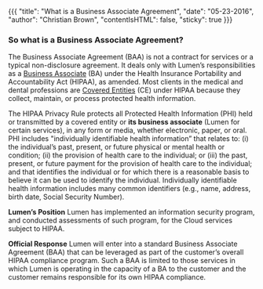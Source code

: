 {{{
  "title": "What is a Business Associate Agreement",
  "date": "05-23-2016",
  "author": "Christian Brown",
  "contentIsHTML": false,
  "sticky": true
}}}

### So what is a Business Associate Agreement?

The Business Associate Agreement (BAA) is not a contract for services or a typical non-disclosure agreement. It deals only with Lumen’s responsibilities as a [Business Associate](//www.ctl.io/compliance/hipaa/) (BA) under the Health Insurance Portability and Accountability Act (HIPAA), as amended. Most clients in the medical and dental professions are [Covered Entities](//www.ctl.io/compliance/hipaa/) (CE) under HIPAA because they collect, maintain, or process protected health information.

The HIPAA Privacy Rule protects all Protected Health Information (PHI) held or transmitted by a covered entity or **its business associate** (Lumen for certain services), in any form or media, whether electronic, paper, or oral. PHI includes "individually identifiable health information” that relates to: (i) the individual’s past, present, or future physical or mental health or condition; (ii) the provision of health care to the individual; or (iii) the past, present, or future payment for the provision of health care to the individual; and that identifies the individual or for which there is a reasonable basis to believe it can be used to identify the individual. Individually identifiable health information includes many common identifiers (e.g., name, address, birth date, Social Security Number).

**Lumen’s Position**
Lumen has implemented an information security program, and conducted assessments of such program, for the Cloud services subject to HIPAA.

**Official Response**
Lumen will enter into a standard Business Associate Agreement (BAA) that can be leveraged as part of the customer’s overall HIPAA compliance program. Such a BAA is limited to those services in which Lumen is operating in the capacity of a BA to the customer and the customer remains responsible for its own HIPAA compliance.
